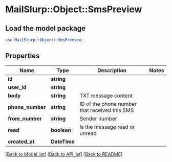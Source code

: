 # MailSlurp::Object::SmsPreview

## Load the model package
```perl
use MailSlurp::Object::SmsPreview;
```

## Properties
Name | Type | Description | Notes
------------ | ------------- | ------------- | -------------
**id** | **string** |  | 
**user_id** | **string** |  | 
**body** | **string** | TXT message content | 
**phone_number** | **string** | ID of the phone number that received this SMS | 
**from_number** | **string** | Sender number | 
**read** | **boolean** | Is the message read or unread | 
**created_at** | **DateTime** |  | 

[[Back to Model list]](../README#documentation-for-models) [[Back to API list]](../README#documentation-for-api-endpoints) [[Back to README]](../README)


